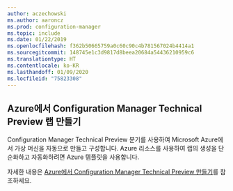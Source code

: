 ```yaml
---
author: aczechowski
ms.author: aaroncz
ms.prod: configuration-manager
ms.topic: include
ms.date: 01/22/2019
ms.openlocfilehash: f362b50665759a0c60c90c4b781567024b4414a1
ms.sourcegitcommit: 148745e1c3d9817d8beea20684a54436210959c6
ms.translationtype: HT
ms.contentlocale: ko-KR
ms.lasthandoff: 01/09/2020
ms.locfileid: "75823308"
---
```

## <a name="bkmk_azurevm"></a> Azure에서 Configuration Manager Technical Preview 랩 만들기
<!--3556017-->

Configuration Manager Technical Preview 분기를 사용하여 Microsoft Azure에서 가상 머신을 자동으로 만들고 구성합니다. Azure 리소스를 사용하여 랩의 생성을 단순화하고 자동화하려면 Azure 템플릿을 사용합니다.

자세한 내용은 [Azure에서 Configuration Manager Technical Preview 만들기](/sccm/core/get-started/azure-template)를 참조하세요. 

